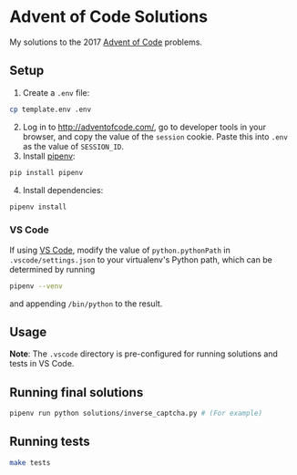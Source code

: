 # Advent of Code Solutions

My solutions to the 2017 [Advent of Code](http://adventofcode.com/) problems.

## Setup

1. Create a `.env` file:
  ```sh
  cp template.env .env
  ```
2. Log in to <http://adventofcode.com/>, go to developer tools in your browser, and copy the value of the `session` cookie. Paste this into `.env` as the value of `SESSION_ID`.
3. Install [pipenv](https://docs.pipenv.org/):
  ```sh
  pip install pipenv
  ```
4. Install dependencies:
  ```sh
  pipenv install
  ```

### VS Code

If using [VS Code](https://code.visualstudio.com/), modify the value of `python.pythonPath` in `.vscode/settings.json` to your virtualenv's Python path, which can be determined by running

```sh
pipenv --venv
```

and appending `/bin/python` to the result.

## Usage

**Note**: The `.vscode` directory is pre-configured for running solutions and tests in VS Code.

## Running final solutions

```sh
pipenv run python solutions/inverse_captcha.py # (For example)
```

## Running tests

```sh
make tests
```
